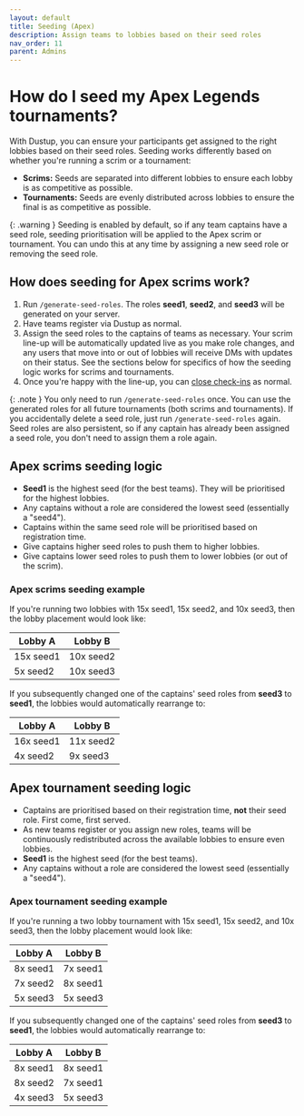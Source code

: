 ```yaml
---
layout: default
title: Seeding (Apex)
description: Assign teams to lobbies based on their seed roles
nav_order: 11
parent: Admins
---
```


# How do I seed my Apex Legends tournaments?
With Dustup, you can ensure your participants get assigned to the right lobbies based on their seed roles. Seeding works differently based on whether you're running a scrim or a tournament:
* **Scrims:** Seeds are separated into different lobbies to ensure each lobby is as competitive as possible.
* **Tournaments:** Seeds are evenly distributed across lobbies to ensure the final is as competitive as possible.

{: .warning }
Seeding is enabled by default, so if any team captains have a seed role, seeding prioritisation will be applied to the Apex scrim or tournament. You can undo this at any time by assigning a new seed role or removing the seed role.

## How does seeding for Apex scrims work?
1. Run `/generate-seed-roles`. The roles **seed1**, **seed2**, and **seed3** will be generated on your server.
2. Have teams register via Dustup as normal. 
3. Assign the seed roles to the captains of teams as necessary. Your scrim line-up will be automatically updated live as you make role changes, and any users that move into or out of lobbies will receive DMs with updates on their status. See the sections below for specifics of how the seeding logic works for scrims and tournaments.
4. Once you're happy with the line-up, you can [close check-ins](/docs/admins/checkins.html) as normal. 

{: .note }
You only need to run `/generate-seed-roles` once. You can use the generated roles for all future tournaments (both scrims and tournaments). If you accidentally delete a seed role, just run `/generate-seed-roles` again. Seed roles are also persistent, so if any captain has already been assigned a seed role, you don't need to assign them a role again.

## Apex scrims seeding logic
* **Seed1** is the highest seed (for the best teams). They will be prioritised for the highest lobbies.
* Any captains without a role are considered the lowest seed (essentially a "seed4").
* Captains within the same seed role will be prioritised based on registration time.
* Give captains higher seed roles to push them to higher lobbies.
* Give captains lower seed roles to push them to lower lobbies (or out of the scrim). 

### Apex scrims seeding example
If you're running two lobbies with 15x seed1, 15x seed2, and 10x seed3, then the lobby placement would look like:

| Lobby A           | Lobby B           |
|-------------------|-------------------|
| 15x seed1         | 10x seed2         |
| 5x seed2          | 10x seed3         |

If you subsequently changed one of the captains' seed roles from **seed3** to **seed1**, the lobbies would automatically rearrange to:

| Lobby A           | Lobby B           |
|-------------------|-------------------|
| 16x seed1         | 11x seed2         |
| 4x seed2          | 9x seed3          |

## Apex tournament seeding logic 
* Captains are prioritised based on their registration time, **not** their seed role. First come, first served.
* As new teams register or you assign new roles, teams will be continuously redistributed across the available lobbies to ensure even lobbies.
* **Seed1** is the highest seed (for the best teams).
* Any captains without a role are considered the lowest seed (essentially a "seed4").

### Apex tournament seeding example
If you're running a two lobby tournament with 15x seed1, 15x seed2, and 10x seed3, then the lobby placement would look like:

| Lobby A           | Lobby B           |
|-------------------|-------------------|
| 8x seed1          | 7x seed1          |
| 7x seed2          | 8x seed1          |
| 5x seed3          | 5x seed3          |

If you subsequently changed one of the captains' seed roles from **seed3** to **seed1**, the lobbies would automatically rearrange to:

| Lobby A           | Lobby B           |
|-------------------|-------------------|
| 8x seed1          | 8x seed1          |
| 8x seed2          | 7x seed1          |
| 4x seed3          | 5x seed3          |


